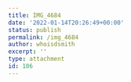 ```yaml
---
title: IMG_4684
date: '2022-01-14T20:26:49+00:00'
status: publish
permalink: /img_4684
author: whoisdsmith
excerpt: ''
type: attachment
id: 106
---
```

<!DOCTYPE html PUBLIC "-//W3C//DTD HTML 4.0 Transitional//EN" "http://www.w3.org/TR/REC-html40/loose.dtd">
<?xml encoding="UTF-8">
